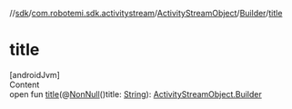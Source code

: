 //[sdk](../../../../index.md)/[com.robotemi.sdk.activitystream](../../index.md)/[ActivityStreamObject](../index.md)/[Builder](index.md)/[title](title.md)



# title  
[androidJvm]  
Content  
open fun [title](title.md)(@[NonNull](https://developer.android.com/reference/kotlin/androidx/annotation/NonNull.html)()title: [String](https://developer.android.com/reference/kotlin/java/lang/String.html)): [ActivityStreamObject.Builder](index.md)  



